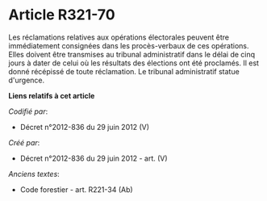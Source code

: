 # Article R321-70

Les réclamations relatives aux opérations électorales peuvent être immédiatement consignées dans les procès-verbaux de ces
opérations. Elles doivent être transmises au tribunal administratif dans le délai de cinq jours à dater de celui où les
résultats des élections ont été proclamés. Il est donné récépissé de toute réclamation. Le tribunal administratif statue
d'urgence.

**Liens relatifs à cet article**

_Codifié par_:

  - Décret n°2012-836 du 29 juin 2012 (V)

_Créé par_:

  - Décret n°2012-836 du 29 juin 2012 - art. (V)

_Anciens textes_:

  - Code forestier - art. R221-34 (Ab)
